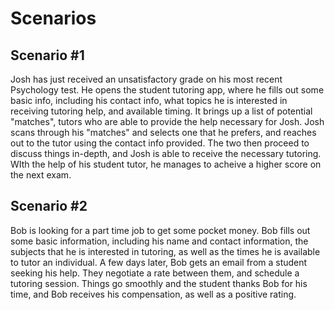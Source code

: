 # Scenarios

## Scenario #1
Josh has just received an unsatisfactory grade on his most recent Psychology test. He opens the student tutoring app, where he fills out some basic info, including his contact info, what topics he is interested in receiving tutoring help, and available timing. It brings up a list of potential "matches", tutors who are able to provide the help necessary for Josh. Josh scans through his "matches" and selects one that he prefers, and reaches out to the tutor using the contact info provided. The two then proceed to discuss things in-depth, and Josh is able to receive the necessary tutoring. WIth the help of his student tutor, he manages to acheive a higher score on the next exam. 

## Scenario #2
Bob is looking for a part time job to get some pocket money. Bob fills out some basic information, including his name and contact information, the subjects that he is interested in tutoring, as well as the times he is available to tutor an individual. A few days later, Bob gets an email from a student seeking his help. They negotiate a rate between them, and schedule a tutoring session. Things go smoothly and the student thanks Bob for his time, and Bob receives his compensation, as well as a positive rating.  
